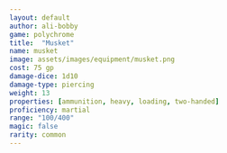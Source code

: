 ```yaml
---
layout: default
author: ali-bobby
game: polychrome
title:  "Musket"
name: musket
image: assets/images/equipment/musket.png
cost: 75 gp
damage-dice: 1d10
damage-type: piercing
weight: 13
properties: [ammunition, heavy, loading, two-handed]
proficiency: martial
range: "100/400"
magic: false
rarity: common
---
```

